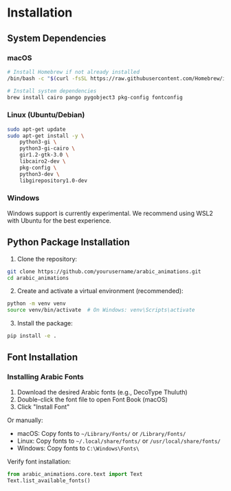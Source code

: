 # Installation

## System Dependencies

### macOS
```bash
# Install Homebrew if not already installed
/bin/bash -c "$(curl -fsSL https://raw.githubusercontent.com/Homebrew/install/HEAD/install.sh)"

# Install system dependencies
brew install cairo pango pygobject3 pkg-config fontconfig
```

### Linux (Ubuntu/Debian)
```bash
sudo apt-get update
sudo apt-get install -y \
    python3-gi \
    python3-gi-cairo \
    gir1.2-gtk-3.0 \
    libcairo2-dev \
    pkg-config \
    python3-dev \
    libgirepository1.0-dev
```

### Windows
Windows support is currently experimental. We recommend using WSL2 with Ubuntu for the best experience.

## Python Package Installation

1. Clone the repository:
```bash
git clone https://github.com/yourusername/arabic_animations.git
cd arabic_animations
```

2. Create and activate a virtual environment (recommended):
```bash
python -m venv venv
source venv/bin/activate  # On Windows: venv\Scripts\activate
```

3. Install the package:
```bash
pip install -e .
```

## Font Installation

### Installing Arabic Fonts

1. Download the desired Arabic fonts (e.g., DecoType Thuluth)
2. Double-click the font file to open Font Book (macOS)
3. Click "Install Font"

Or manually:
- macOS: Copy fonts to `~/Library/Fonts/` or `/Library/Fonts/`
- Linux: Copy fonts to `~/.local/share/fonts/` or `/usr/local/share/fonts/`
- Windows: Copy fonts to `C:\Windows\Fonts\`

Verify font installation:
```python
from arabic_animations.core.text import Text
Text.list_available_fonts()
```